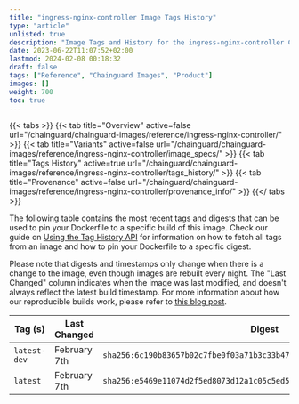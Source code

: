 ```yaml
---
title: "ingress-nginx-controller Image Tags History"
type: "article"
unlisted: true
description: "Image Tags and History for the ingress-nginx-controller Chainguard Image"
date: 2023-06-22T11:07:52+02:00
lastmod: 2024-02-08 00:18:32
draft: false
tags: ["Reference", "Chainguard Images", "Product"]
images: []
weight: 700
toc: true
---
```


{{< tabs >}}
{{< tab title="Overview" active=false url="/chainguard/chainguard-images/reference/ingress-nginx-controller/" >}}
{{< tab title="Variants" active=false url="/chainguard/chainguard-images/reference/ingress-nginx-controller/image_specs/" >}}
{{< tab title="Tags History" active=true url="/chainguard/chainguard-images/reference/ingress-nginx-controller/tags_history/" >}}
{{< tab title="Provenance" active=false url="/chainguard/chainguard-images/reference/ingress-nginx-controller/provenance_info/" >}}
{{</ tabs >}}

The following table contains the most recent tags and digests that can be used to pin your Dockerfile to a specific build of this image. Check our guide on [Using the Tag History API](/chainguard/chainguard-images/using-the-tag-history-api/) for information on how to fetch all tags from an image and how to pin your Dockerfile to a specific digest.

Please note that digests and timestamps only change when there is a change to the image, even though images are rebuilt every night. The "Last Changed" column indicates when the image was last modified, and doesn't always reflect the latest build timestamp. For more information about how our reproducible builds work, please refer to [this blog post](https://www.chainguard.dev/unchained/reproducing-chainguards-reproducible-image-builds).

| Tag (s)       | Last Changed | Digest                                                                    |
|---------------|--------------|---------------------------------------------------------------------------|
|  `latest-dev` | February 7th | `sha256:6c190b83657b02c7fbe0f03a71b3c33b4756d696072227946a75dd9a9b351000` |
|  `latest`     | February 7th | `sha256:e5469e11074d2f5ed8073d12a1c05c5ed53021b4892ceb1e9d3a718648f0926e` |


